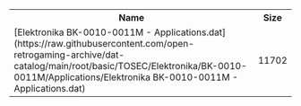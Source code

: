 <table>
<tr><th>Name</th><th>Size</th></tr>
<tr><td>[Elektronika BK-0010-0011M - Applications.dat](https://raw.githubusercontent.com/open-retrogaming-archive/dat-catalog/main/root/basic/TOSEC/Elektronika/BK-0010-0011M/Applications/Elektronika BK-0010-0011M - Applications.dat)</td><td>11702</td></tr>
</table>
